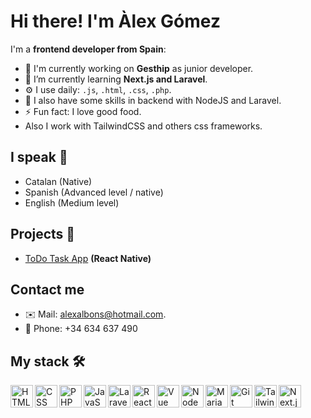 
# Hi there! I'm Àlex Gómez

I'm a **frontend developer from Spain**:
 

- 🏢 I'm currently working on **Gesthip** as junior developer.
- 🌱 I’m currently learning **Next.js and Laravel**.
- ⚙️ I use daily: `.js`, `.html`, `.css`, `.php`.
- 💬 I also have some skills in backend with NodeJS and Laravel.
- ⚡️ Fun fact: I love good food.
- Also I work with TailwindCSS and others css frameworks.
## I speak 💬
- Catalan (Native)
- Spanish (Advanced level / native)
- English (Medium level)

## Projects 🚀
- <a href="https://github.com/agomez1999/ToDo_App">ToDo Task App</a> **(React Native)**

## Contact me
- ✉️ Mail: alexalbons@hotmail.com.
- 📱  Phone: +34 634 637 490

## My stack 🛠
<div style="display: flex, gap: 3px">
 <a href="#">
   <img
     align="left"
     alt="HTML"
     title="HTML"
     width="36px"
     src="https://cdn-icons-png.flaticon.com/512/1532/1532556.png"
   />
 </a>

 <a href="#">
   <img
     align="left"
     alt="CSS"
     title="CSS"
     width="36px"
     src="https://3.bp.blogspot.com/-oRSUw_TmO9o/XIb61m88fcI/AAAAAAAAIq0/vnxl2zzsXEQsnHI2fH4GjKu_ZT0urRo4wCK4BGAYYCw/s1600/icon%2Bcss%2B3.png"
   />
 </a>

 <a href="#">
   <img
     align="left"
     alt="PHP"
     title="PHP"
     width="36px"
     src="https://cdn-icons-png.flaticon.com/512/5968/5968332.png"
   />
 </a>

 <a href="#">
   <img
     align="left"
     alt="JavaScript"
     title="JavaScript"
     width="36px"
     src="https://logodownload.org/wp-content/uploads/2022/04/javascript-logo-4.png"
   />
 </a>

 <a href="#">
   <img
     align="left"
     alt="Laravel"
     title="Laravel"
     width="36px"
     src="https://upload.vectorlogo.zone/logos/laravel/images/fd9bffa7-873e-4946-92bc-815ed69faeec.svg"
   />
 </a>

 <a href="#">
   <img
     align="left"
     alt="ReactJS"
     title="ReactJS"
     width="36px"
     src="https://upload.wikimedia.org/wikipedia/commons/a/a7/React-icon.svg"
   />
 </a>

 <a href="#">
   <img
     align="left"
     alt="Vue"
     title="Vue"
     width="36px"
     src="https://upload.wikimedia.org/wikipedia/commons/thumb/9/95/Vue.js_Logo_2.svg/512px-Vue.js_Logo_2.svg.png?20170919082558"
   />
 </a>

 <a href="#">
   <img
     align="left"
     alt="NodeJS"
     title="NodeJS"
     width="36px"
     src="https://static-00.iconduck.com/assets.00/node-js-icon-454x512-nztofx17.png"
   />
 </a>

 <a href="#">
   <img
     align="left"
     alt="MariaDB"
     title="MariaDB"
     width="36px"
     src="https://static-00.iconduck.com/assets.00/mariadb-icon-512x340-txozryr2.png"
   />
 </a>

 <a href="#">
   <img
     align="left"
     alt="Git"
     title="Git"
     width="36px"
     src="https://git-scm.com/images/logos/downloads/Git-Icon-1788C.png"
   />
 </a>

 <a href="#">
   <img
     align="left"
     alt="TailwindCSS"
     title="TailwindCSS"
     width="36px"
     src="https://upload.wikimedia.org/wikipedia/commons/thumb/d/d5/Tailwind_CSS_Logo.svg/2048px-Tailwind_CSS_Logo.svg.png"
   />
 </a>

 <a href="#">
   <img
     align="left"
     alt="Next.js"
     title="Next.js"
     width="36px"
     src="https://static-00.iconduck.com/assets.00/nextjs-icon-512x309-yynfidez.png"
   />
 </a>
</div>
